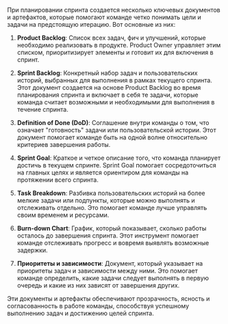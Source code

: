 При планировании спринта создается несколько ключевых документов и артефактов, которые помогают команде четко понимать цели и задачи на предстоящую итерацию. Вот основные из них:

1. **Product Backlog**: Список всех задач, фич и улучшений, которые необходимо реализовать в продукте. Product Owner управляет этим списком, приоритизирует элементы и готовит их для включения в спринт.

2. **Sprint Backlog**: Конкретный набор задач и пользовательских историй, выбранных для выполнения в рамках текущего спринта. Этот документ создается на основе Product Backlog во время планирования спринта и включает в себя те задачи, которые команда считает возможными и необходимыми для выполнения в течение спринта.

3. **Definition of Done (DoD)**: Соглашение внутри команды о том, что означает "готовность" задачи или пользовательской истории. Этот документ помогает команде быть на одной волне относительно критериев завершения работы.

4. **Sprint Goal**: Краткое и четкое описание того, что команда планирует достичь в текущем спринте. Sprint Goal помогает сосредоточиться на главных целях и является ориентиром для команды на протяжении всего спринта.

5. **Task Breakdown**: Разбивка пользовательских историй на более мелкие задачи или подпункты, которые можно выполнять и отслеживать отдельно. Это помогает команде лучше управлять своим временем и ресурсами.

6. **Burn-down Chart**: График, который показывает, сколько работы осталось до завершения спринта. Этот инструмент помогает команде отслеживать прогресс и вовремя выявлять возможные задержки.

7. **Приоритеты и зависимости**: Документ, который указывает на приоритеты задач и зависимости между ними. Это помогает команде определить, какие задачи следует выполнять в первую очередь и какие из них зависят от завершения других.

Эти документы и артефакты обеспечивают прозрачность, ясность и согласованность в работе команды, способствуя успешному выполнению задач и достижению целей спринта.